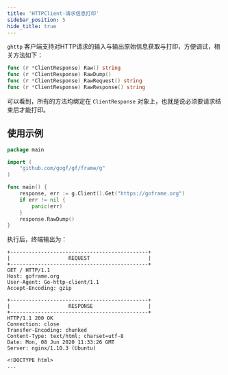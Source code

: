 ```yaml
---
title: 'HTTPClient-请求信息打印'
sidebar_position: 5
hide_title: true
---
```


`ghttp` 客户端支持对HTTP请求的输入与输出原始信息获取与打印，方便调试，相关方法如下：

```  go
func (r *ClientResponse) Raw() string
func (r *ClientResponse) RawDump()
func (r *ClientResponse) RawRequest() string
func (r *ClientResponse) RawResponse() string

```

可以看到，所有的方法均绑定在 `ClientResponse` 对象上，也就是说必须要请求结束后才能打印。

## 使用示例

```  go
package main

import (
	"github.com/gogf/gf/frame/g"
)

func main() {
	response, err := g.Client().Get("https://goframe.org")
	if err != nil {
		panic(err)
	}
	response.RawDump()
}

```

执行后，终端输出为：

``` undefined
+---------------------------------------------+
|                   REQUEST                   |
+---------------------------------------------+
GET / HTTP/1.1
Host: goframe.org
User-Agent: Go-http-client/1.1
Accept-Encoding: gzip

+---------------------------------------------+
|                   RESPONSE                  |
+---------------------------------------------+
HTTP/1.1 200 OK
Connection: close
Transfer-Encoding: chunked
Content-Type: text/html; charset=utf-8
Date: Mon, 08 Jun 2020 11:33:26 GMT
Server: nginx/1.10.3 (Ubuntu)

<!DOCTYPE html>
...

```